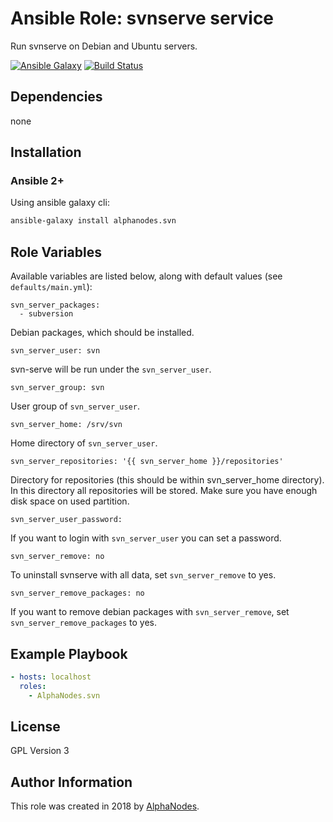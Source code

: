 # Ansible Role: svnserve service

Run svnserve on Debian and Ubuntu servers.

[![Ansible Galaxy](https://img.shields.io/badge/galaxy-alphanodes.svn-660198.svg)](https://galaxy.ansible.com/AlphaNodes/svn)
[![Build Status](https://travis-ci.org/AlphaNodes/ansible-svn.svg?branch=master)](https://travis-ci.org/AlphaNodes/ansible-svn)

## Dependencies

  none

## Installation

### Ansible 2+

Using ansible galaxy cli:

```bash
ansible-galaxy install alphanodes.svn
```

## Role Variables

Available variables are listed below, along with default values (see `defaults/main.yml`):

```
svn_server_packages:
  - subversion
```

Debian packages, which should be installed.

```
svn_server_user: svn
```

svn-serve will be run under the `svn_server_user`.

```
svn_server_group: svn
```

User group of `svn_server_user`.

```
svn_server_home: /srv/svn
```

Home directory of `svn_server_user`.

```
svn_server_repositories: '{{ svn_server_home }}/repositories'
```

Directory for repositories (this should be within svn_server_home directory). In this directory all
repositories will be stored. Make sure you have enough disk space on used partition.

```
svn_server_user_password:
```

If you want to login with `svn_server_user` you can set a password.

```
svn_server_remove: no
```

To uninstall svnserve with all data, set `svn_server_remove` to yes.

```
svn_server_remove_packages: no
```

If you want to remove debian packages with  `svn_server_remove`, set `svn_server_remove_packages` to yes.



## Example Playbook

```yaml
- hosts: localhost
  roles:
    - AlphaNodes.svn
```

## License

GPL Version 3

## Author Information

This role was created in 2018 by [AlphaNodes](https://alphanodes.com/).
